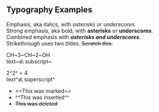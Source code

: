 ## Typography Examples

Emphasis, aka italics, with *asterisks* or _underscores_.  
Strong emphasis, aka bold, with **asterisks** or __underscores__.  
Combined emphasis with **_asterisks and underscores_**.  
Strikethrough uses two tildes. ~~Scratch this.~~

CH~3~CH~2~OH  
text~a\ subscript~  

2^2^ = 4  
text^a\ superscript^  

- ==This was marked==
- ^^This was inserted^^
- ~~This was deleted~~

<br>